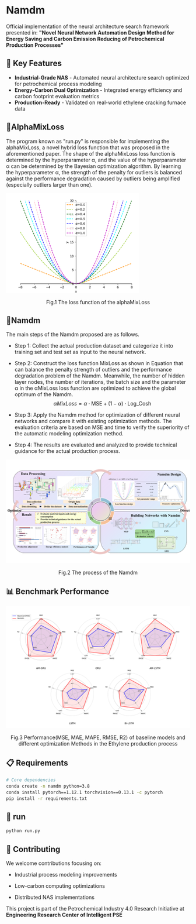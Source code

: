 # Namdm

Official implementation of the neural architecture search framework presented in:  **"Novel Neural Network Automation Design Method for Energy Saving and Carbon Emission Reducing of Petrochemical Production Processes"**

## 🚀 Key Features

- **Industrial-Grade NAS** - Automated neural architecture search optimized for petrochemical process modeling
- **Energy-Carbon Dual Optimization** - Integrated energy efficiency and carbon footprint evaluation metrics
- **Production-Ready** - Validated on real-world ethylene cracking furnace data



## 📜AlphaMixLoss

The program known as "run.py" is responsible for implementing the alphaMixLoss, a novel hybrid loss function that was proposed in the aforementioned paper. The shape of the alphaMixLoss loss function is determined by the hyperparameter α, and the value of the hyperparameter α can be determined by the Bayesian optimization algorithm. By learning the hyperparameter α, the strength of the penalty for outliers is balanced against the performance degradation caused by outliers being amplified (especially outliers larger than one).

![image-20250327212043397](pic/1743086078280.jpg)

<center>
    Fig.1 The loss function of the alphaMixLoss
</center>


## 🔖Namdm

 The main steps of the Namdm proposed are as follows.

+ Step 1: Collect the actual production dataset and categorize it into training set and test set as input to the neural network.

+ Step 2: Construct the loss function MixLoss as shown in Equation that can balance the penalty strength of outliers and the performance degradation problem of the Namdm. Meanwhile, the number of hidden layer nodes, the number of iterations, the batch size and the parameter α in the αMixLoss loss function are optimized to achieve the global optimum of the Namdm. 
  $$
  \alpha Mix Loss = \alpha \cdot \mathrm{MSE} + (1 - \alpha) \cdot \mathrm{Log\_Cosh}
  $$

+ Step 3: Apply the Namdm method for optimization of different neural networks and compare it with existing optimization methods. The evaluation criteria are based on MSE and time to verify the superiority of the automatic modeling optimization method.  

+ Step 4: The results are evaluated and analyzed to provide technical guidance for the actual production process.

![image-20250327215406501](pic/Namdm.png)

<center>
    Fig.2 The process of the Namdm
</center>


## 📊 Benchmark Performance

![image-20250327215234019](pic/Figure_1.png)

<center>
    Fig.3 Performance(MSE, MAE, MAPE, RMSE, R2) of baseline models and different optimization Methods in the Ethylene production process
</center>



## 📋 Requirements

```bash
# Core dependencies
conda create -n namdm python=3.8
conda install pytorch==1.12.1 torchvision==0.13.1 -c pytorch
pip install -r requirements.txt
```

## 🧪 run

```bash
python run.py
```

## 🤝 Contributing

We welcome contributions focusing on:

+ Industrial process modeling improvements

+ Low-carbon computing optimizations

+ Distributed NAS implementations

This project is part of the Petrochemical Industry 4.0 Research Initiative at **Engineering Research Center of Intelligent PSE**

